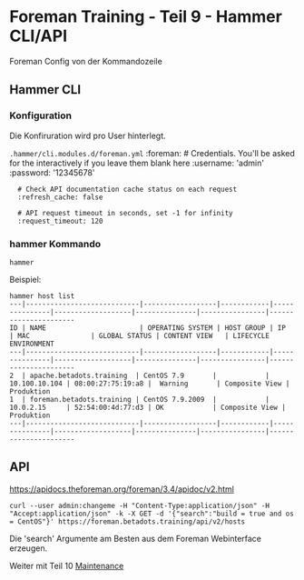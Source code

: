 # Foreman Training - Teil 9 - Hammer CLI/API

Foreman Config von der Kommandozeile

## Hammer CLI

### Konfiguration

Die Konfiruration wird pro User hinterlegt.

`.hammer/cli.modules.d/foreman.yml`
    :foreman:
      # Credentials. You'll be asked for the interactively if you leave them blank here
      :username: 'admin'
      :password: '12345678'

      # Check API documentation cache status on each request
      :refresh_cache: false

      # API request timeout in seconds, set -1 for infinity
      :request_timeout: 120

### hammer Kommando

`hammer`

Beispiel:

    hammer host list
    ---|----------------------------|------------------|------------|---------------|-------------------|---------------|----------------|----------------------
    ID | NAME                       | OPERATING SYSTEM | HOST GROUP | IP            | MAC               | GLOBAL STATUS | CONTENT VIEW   | LIFECYCLE ENVIRONMENT
    ---|----------------------------|------------------|------------|---------------|-------------------|---------------|----------------|----------------------
    2  | apache.betadots.training  | CentOS 7.9       |            | 10.100.10.104 | 08:00:27:75:19:a8 |  Warning       | Composite View | Produktion
    1  | foreman.betadots.training | CentOS 7.9.2009  |            | 10.0.2.15     | 52:54:00:4d:77:d3 | OK            | Composite View | Produktion
    ---|----------------------------|------------------|------------|---------------|-------------------|---------------|----------------|----------------------

## API

https://apidocs.theforeman.org/foreman/3.4/apidoc/v2.html

    curl --user admin:changeme -H "Content-Type:application/json" -H "Accept:application/json" -k -X GET -d '{"search":"build = true and os = CentOS"}' https://foreman.betadots.training/api/v2/hosts

Die 'search' Argumente am Besten aus dem Foreman Webinterface erzeugen.

Weiter mit Teil 10 [Maintenance](../10_maintenance)
